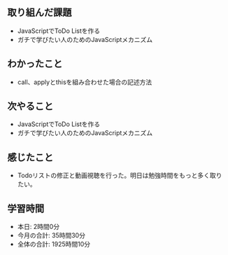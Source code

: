 ## 取り組んだ課題
- JavaScriptでToDo Listを作る
- ガチで学びたい人のためのJavaScriptメカニズム
## わかったこと
- call、applyとthisを組み合わせた場合の記述方法
## 次やること
- JavaScriptでToDo Listを作る
- ガチで学びたい人のためのJavaScriptメカニズム
## 感じたこと
- Todoリストの修正と動画視聴を行った。明日は勉強時間をもっと多く取りたい。
## 学習時間
- 本日: 2時間0分
- 今月の合計: 35時間30分
- 全体の合計: 1925時間10分
